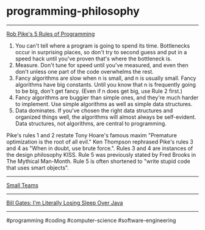 # programming-philosophy

-------------------------------------------------------------------------------

[Rob Pike's 5 Rules of Programming](https://users.ece.utexas.edu/~adnan/pike.html)

1. You can't tell where a program is going to spend its time. Bottlenecks occur in surprising places, so don't try to second guess and put in a speed hack until you've proven that's where the bottleneck is.
2. Measure. Don't tune for speed until you've measured, and even then don't unless one part of the code overwhelms the rest.
3. Fancy algorithms are slow when n is small, and n is usually small. Fancy algorithms have big constants. Until you know that n is frequently going to be big, don't get fancy. (Even if n does get big, use Rule 2 first.)
4. Fancy algorithms are buggier than simple ones, and they're much harder to implement. Use simple algorithms as well as simple data structures.
5. Data dominates. If you've chosen the right data structures and organized things well, the algorithms will almost always be self-evident. Data structures, not algorithms, are central to programming.

Pike's rules 1 and 2 restate Tony Hoare's famous maxim "Premature optimization is the root of all evil." Ken Thompson rephrased Pike's rules 3 and 4 as "When in doubt, use brute force.". Rules 3 and 4 are instances of the design philosophy KISS. Rule 5 was previously stated by Fred Brooks in The Mythical Man-Month. Rule 5 is often shortened to "write stupid code that uses smart objects".

-------------------------------------------------------------------------------

[Small Teams](https://stevepulec.com/posts/small/)

-------------------------------------------------------------------------------

[Bill Gates: I'm Literally Losing Sleep Over Java](https://www.techemails.com/p/bill-gates-im-literally-losing-sleep-over-java)

-------------------------------------------------------------------------------

#programming #coding #computer-science #software-engineering

